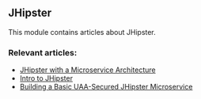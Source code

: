 ## JHipster

This module contains articles about JHipster.

### Relevant articles:

- [JHipster with a Microservice Architecture](https://www.surya.com/jhipster-microservices)
- [Intro to JHipster](https://www.surya.com/jhipster)
- [Building a Basic UAA-Secured JHipster Microservice](https://www.surya.com/jhipster-uaa-secured-micro-service)
